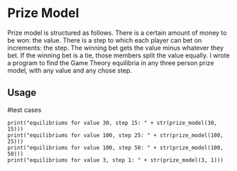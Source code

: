 # Prize Model

Prize model is structured as follows. There is a certain amount of money to be won: the value. There is a step to which each player can bet on increments: the step. The winning bet gets the value minus whatever they bet. If the winning bet is a tie, those members split the value equally. I wrote a program to find the Game Theory equilibria in any three person prize model, with any value and any chose step.

## Usage

#test cases

```
print("equilibriums for value 30, step 15: " + str(prize_model(30, 15)))
print("equilibriums for value 100, step 25: " + str(prize_model(100, 25)))
print("equilibriums for value 100, step 50: " + str(prize_model(100, 50)))
print("equilibriums for value 3, step 1: " + str(prize_model(3, 1)))
```
